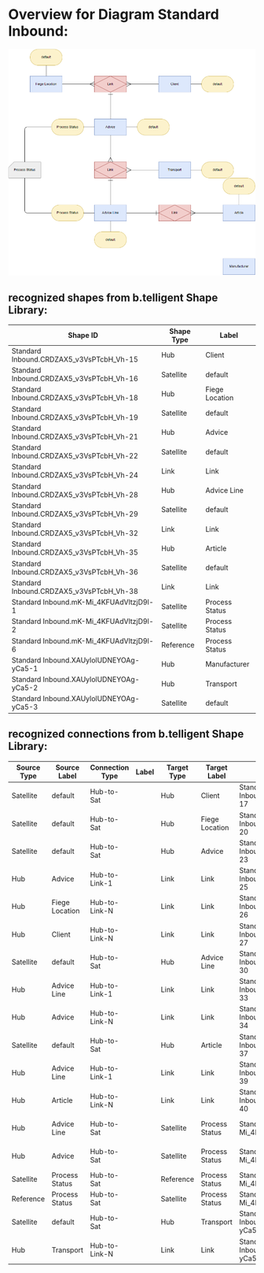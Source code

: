 # Overview for Diagram **Standard Inbound**:

![Diagram Standard Inbound](../png/Standard%20Inbound.png)
## recognized shapes from b.telligent Shape Library:

|Shape ID|Shape Type|Label|
|--------|----------|-----|
|Standard Inbound.CRDZAX5_v3VsPTcbH_Vh-15|Hub|Client|
|Standard Inbound.CRDZAX5_v3VsPTcbH_Vh-16|Satellite|default|
|Standard Inbound.CRDZAX5_v3VsPTcbH_Vh-18|Hub|Fiege Location|
|Standard Inbound.CRDZAX5_v3VsPTcbH_Vh-19|Satellite|default|
|Standard Inbound.CRDZAX5_v3VsPTcbH_Vh-21|Hub|Advice|
|Standard Inbound.CRDZAX5_v3VsPTcbH_Vh-22|Satellite|default|
|Standard Inbound.CRDZAX5_v3VsPTcbH_Vh-24|Link|Link|
|Standard Inbound.CRDZAX5_v3VsPTcbH_Vh-28|Hub|Advice Line|
|Standard Inbound.CRDZAX5_v3VsPTcbH_Vh-29|Satellite|default|
|Standard Inbound.CRDZAX5_v3VsPTcbH_Vh-32|Link|Link|
|Standard Inbound.CRDZAX5_v3VsPTcbH_Vh-35|Hub|Article|
|Standard Inbound.CRDZAX5_v3VsPTcbH_Vh-36|Satellite|default|
|Standard Inbound.CRDZAX5_v3VsPTcbH_Vh-38|Link|Link|
|Standard Inbound.mK-Mi_4KFUAdVltzjD9l-1|Satellite|Process Status|
|Standard Inbound.mK-Mi_4KFUAdVltzjD9l-2|Satellite|Process Status|
|Standard Inbound.mK-Mi_4KFUAdVltzjD9l-6|Reference|Process Status|
|Standard Inbound.XAUylolUDNEYOAg-yCa5-1|Hub|Manufacturer|
|Standard Inbound.XAUylolUDNEYOAg-yCa5-2|Hub|Transport|
|Standard Inbound.XAUylolUDNEYOAg-yCa5-3|Satellite|default|

## recognized connections from b.telligent Shape Library:

|Source Type|Source Label|Connection Type|Label|Target Type|Target Label|Connection ID|Source ID|Target ID|
|-----------|------------|---------------|-----|-----------|------------|-------------|---------|---------|
|Satellite|default|Hub-to-Sat||Hub|Client|Standard Inbound.CRDZAX5_v3VsPTcbH_Vh-17|Standard Inbound.CRDZAX5_v3VsPTcbH_Vh-16|Standard Inbound.CRDZAX5_v3VsPTcbH_Vh-15
|Satellite|default|Hub-to-Sat||Hub|Fiege Location|Standard Inbound.CRDZAX5_v3VsPTcbH_Vh-20|Standard Inbound.CRDZAX5_v3VsPTcbH_Vh-19|Standard Inbound.CRDZAX5_v3VsPTcbH_Vh-18
|Satellite|default|Hub-to-Sat||Hub|Advice|Standard Inbound.CRDZAX5_v3VsPTcbH_Vh-23|Standard Inbound.CRDZAX5_v3VsPTcbH_Vh-22|Standard Inbound.CRDZAX5_v3VsPTcbH_Vh-21
|Hub|Advice|Hub-to-Link-1||Link|Link|Standard Inbound.CRDZAX5_v3VsPTcbH_Vh-25|Standard Inbound.CRDZAX5_v3VsPTcbH_Vh-21|Standard Inbound.CRDZAX5_v3VsPTcbH_Vh-24
|Hub|Fiege Location|Hub-to-Link-N||Link|Link|Standard Inbound.CRDZAX5_v3VsPTcbH_Vh-26|Standard Inbound.CRDZAX5_v3VsPTcbH_Vh-18|Standard Inbound.CRDZAX5_v3VsPTcbH_Vh-24
|Hub|Client|Hub-to-Link-N||Link|Link|Standard Inbound.CRDZAX5_v3VsPTcbH_Vh-27|Standard Inbound.CRDZAX5_v3VsPTcbH_Vh-15|Standard Inbound.CRDZAX5_v3VsPTcbH_Vh-24
|Satellite|default|Hub-to-Sat||Hub|Advice Line|Standard Inbound.CRDZAX5_v3VsPTcbH_Vh-30|Standard Inbound.CRDZAX5_v3VsPTcbH_Vh-29|Standard Inbound.CRDZAX5_v3VsPTcbH_Vh-28
|Hub|Advice Line|Hub-to-Link-1||Link|Link|Standard Inbound.CRDZAX5_v3VsPTcbH_Vh-33|Standard Inbound.CRDZAX5_v3VsPTcbH_Vh-28|Standard Inbound.CRDZAX5_v3VsPTcbH_Vh-32
|Hub|Advice|Hub-to-Link-N||Link|Link|Standard Inbound.CRDZAX5_v3VsPTcbH_Vh-34|Standard Inbound.CRDZAX5_v3VsPTcbH_Vh-21|Standard Inbound.CRDZAX5_v3VsPTcbH_Vh-32
|Satellite|default|Hub-to-Sat||Hub|Article|Standard Inbound.CRDZAX5_v3VsPTcbH_Vh-37|Standard Inbound.CRDZAX5_v3VsPTcbH_Vh-36|Standard Inbound.CRDZAX5_v3VsPTcbH_Vh-35
|Hub|Advice Line|Hub-to-Link-1||Link|Link|Standard Inbound.CRDZAX5_v3VsPTcbH_Vh-39|Standard Inbound.CRDZAX5_v3VsPTcbH_Vh-28|Standard Inbound.CRDZAX5_v3VsPTcbH_Vh-38
|Hub|Article|Hub-to-Link-N||Link|Link|Standard Inbound.CRDZAX5_v3VsPTcbH_Vh-40|Standard Inbound.CRDZAX5_v3VsPTcbH_Vh-35|Standard Inbound.CRDZAX5_v3VsPTcbH_Vh-38
|Hub|Advice Line|Hub-to-Sat||Satellite|Process Status|Standard Inbound.mK-Mi_4KFUAdVltzjD9l-3|Standard Inbound.CRDZAX5_v3VsPTcbH_Vh-28|Standard Inbound.mK-Mi_4KFUAdVltzjD9l-2
|Hub|Advice|Hub-to-Sat||Satellite|Process Status|Standard Inbound.mK-Mi_4KFUAdVltzjD9l-5|Standard Inbound.CRDZAX5_v3VsPTcbH_Vh-21|Standard Inbound.mK-Mi_4KFUAdVltzjD9l-1
|Satellite|Process Status|Hub-to-Sat||Reference|Process Status|Standard Inbound.mK-Mi_4KFUAdVltzjD9l-7|Standard Inbound.mK-Mi_4KFUAdVltzjD9l-1|Standard Inbound.mK-Mi_4KFUAdVltzjD9l-6
|Reference|Process Status|Hub-to-Sat||Satellite|Process Status|Standard Inbound.mK-Mi_4KFUAdVltzjD9l-8|Standard Inbound.mK-Mi_4KFUAdVltzjD9l-6|Standard Inbound.mK-Mi_4KFUAdVltzjD9l-2
|Satellite|default|Hub-to-Sat||Hub|Transport|Standard Inbound.XAUylolUDNEYOAg-yCa5-4|Standard Inbound.XAUylolUDNEYOAg-yCa5-3|Standard Inbound.XAUylolUDNEYOAg-yCa5-2
|Hub|Transport|Hub-to-Link-N||Link|Link|Standard Inbound.XAUylolUDNEYOAg-yCa5-5|Standard Inbound.XAUylolUDNEYOAg-yCa5-2|Standard Inbound.CRDZAX5_v3VsPTcbH_Vh-32
